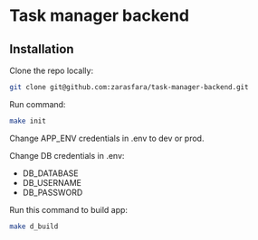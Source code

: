 # Task manager backend

## Installation

Clone the repo locally:

```sh
git clone git@github.com:zarasfara/task-manager-backend.git
```

Run command:
```sh
make init
```

Change APP_ENV credentials in .env to dev or prod.

Change DB credentials in .env:

* DB_DATABASE
* DB_USERNAME
* DB_PASSWORD

Run this command to build app:

```sh
make d_build
```

